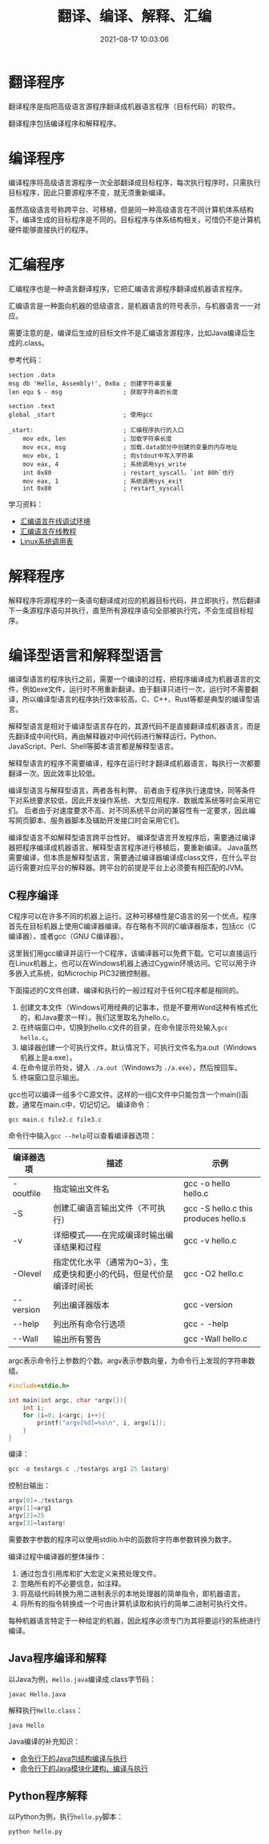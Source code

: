 ﻿---
title: 翻译、编译、解释、汇编
date: 2021-08-17 10:03:06
summary: 本文辨析翻译、汇编、编译、解释的概念。
mathjax: true
tags:
- 计算机科学基础
categories:
- 计算机科学基础
---

# 翻译程序
翻译程序是指把高级语言源程序翻译成机器语言程序（目标代码）的软件。

翻译程序包括编译程序和解释程序。

# 编译程序
编译程序将高级语言源程序一次全部翻译成目标程序，每次执行程序时，只需执行目标程序，因此只要源程序不变，就无须重新编译。

虽然高级语言号称跨平台、可移植，但是同一种高级语言在不同计算机体系结构下，编译生成的目标程序是不同的。目标程序与体系结构相关，可惜仍不是计算机硬件能够直接执行的程序。

# 汇编程序
汇编程序也是一种语言翻译程序，它把汇编语言源程序翻译成机器语言程序。

汇编语言是一种面向机器的低级语言，是机器语言的符号表示，与机器语言一一对应。

需要注意的是，编译后生成的目标文件不是汇编语言源程序，比如Java编译后生成的.class。

参考代码：
```shell
section .data
msg db 'Hello, Assembly!', 0x0a ; 创建字符串变量
len	equ	$ - msg                 ; 获取字符串的长度
 
section .text
global _start                   ; 使用gcc

_start:                         ; 汇编程序执行的入口
    mov	edx, len                ; 加载字符串长度
    mov ecx, msg                ; 加载.data部分中创建的变量的内存地址
    mov ebx, 1                  ; 向stdout中写入字符串
    mov eax, 4                  ; 系统调用sys_write
    int 0x80                    ; restart_syscall，`int 80h`也行
    mov	eax, 1                  ; 系统调用sys_exit
	int	0x80                    ; restart_syscall
```

学习资料：
- [汇编语言在线调试环境](https://www.tutorialspoint.com/compile_assembly_online.php)
- [汇编语言在线教程](https://asmtutor.com)
- [Linux系统调用表](https://chromium.googlesource.com/chromiumos/docs/+/HEAD/constants/syscalls.md)

# 解释程序
解释程序将源程序的一条语句翻译成对应的机器目标代码，并立即执行，然后翻译下一条源程序语句并执行，直至所有源程序语句全部被执行完，不会生成目标程序。

# 编译型语言和解释型语言

编译型语言的程序执行之前，需要一个编译的过程，把程序编译成为机器语言的文件，例如exe文件，运行时不用重新翻译。由于翻译只进行一次，运行时不需要翻译，所以编译型语言的程序执行效率较高。C、C++、Rust等都是典型的编译型语言。

解释型语言是相对于编译型语言存在的，其源代码不是直接翻译成机器语言，而是先翻译成中间代码，再由解释器对中间代码进行解释运行。Python、JavaScript、Perl、Shell等脚本语言都是解释型语言。

解释型语言的程序不需要编译，程序在运行时才翻译成机器语言，每执行一次都要翻译一次。因此效率比较低。

编译型语言与解释型语言，两者各有利弊。
前者由于程序执行速度快，同等条件下对系统要求较低，因此开发操作系统、大型应用程序、数据库系统等时会采用它们。
后者由于对速度要求不高、对不同系统平台间的兼容性有一定要求，因此编写网页脚本、服务器脚本及辅助开发接口时会采用它们。

编译型语言不如解释型语言跨平台性好。
编译型语言开发程序后，需要通过编译器把程序编译成机器语言。解释型语言程序进行移植后，要重新编译。
Java虽然需要编译，但本质是解释型语言，需要通过编译器编译成class文件，在什么平台运行需要对应平台的解释器。跨平台的前提是平台上必须要有相匹配的JVM。

## C程序编译

C程序可以在许多不同的机器上运行。这种可移植性是C语言的另一个优点。程序首先在目标机器上使用C编译器编译。存在略有不同的C编译器版本，包括cc（C编译器），或者gcc（GNU C编译器）。

这里我们用gcc编译并运行一个C程序，该编译器可以免费下载。它可以直接运行在Linux机器上，也可以在Windows机器上通过Cygwin环境访问。它可以用于许多嵌入式系统，如Microchip PIC32微控制器。

下面描述的C文件创建、编译和执行的一般过程对于任何C程序都是相同的。
 1. 创建文本文件（Windows可用经典的记事本，但是不要用Word这种有格式化的，和Java要求一样）。我们这里取名为hello.c。
 2. 在终端窗口中，切换到hello.c文件的目录，在命令提示符处输入`gcc hello.c`。
 3. 编译器创建一个可执行文件。默认情况下，可执行文件名为a.out（Windows机器上是a.exe）。
 4. 在命令提示符处，键入 `./a.out`（Windows为 `./a.exe`），然后按回车。
 5. 终端窗口显示输出。

gcc也可以编译一组多个C源文件。这样的一组C文件中只能包含一个main()函数，通常在main.c中，切记切记。
编译命令：
```shell
gcc main.c file2.c file3.c
```

命令行中输入`gcc --help`可以查看编译器选项：

| 编译器选项 | 描述 | 示例 |
|--|--|--|
| -ooutfile | 指定输出文件名 | gcc -o hello hello.c |
| -S | 创建汇编语言输出文件（不可执行） | gcc -S hello.c this produces hello.s |
| -v | 详细模式——在完成编译时输出编译结果和过程 | gcc -v hello.c |
| -Olevel | 指定优化水平（通常为0~3），生成更快和更小的代码，但是代价是编译时间长 | gcc -O2 hello.c |
| --version | 列出编译器版本 | gcc -version |
| --help | 列出所有命令行选项 | gcc - -help |
| --Wall | 输出所有警告 | gcc -Wall hello.c |

argc表示命令行上参数的个数。argv表示参数向量，为命令行上发现的字符串数组。

```c
#include<stdio.h>

int main(int argc, char *argv[]){
    int i;
    for (i=0; i<argc; i++){
        printf("argv[%d]=%s\n", i, argv[i]);
    }
}
```

编译：
```c
gcc -o testargs.c ./testargs arg1 25 lastarg!
```

控制台输出：
```c
argv[0]=./testargs
argv[1]=arg1
argv[2]=25
argv[3]=lastarg!
```

需要数字参数的程序可以使用stdlib.h中的函数将字符串参数转换为数字。

编译过程中编译器的整体操作：
 1. 通过包含引用库和扩大宏定义来预处理文件。
 2. 忽略所有的不必要信息，如注释。
 3. 将高级代码转换为用二进制表示的本地处理器的简单指令，即机器语言。
 4. 将所有的指令转换成一个可由计算机读取和执行的简单二进制可执行文件。

每种机器语言特定于一种给定的机器，因此程序必须专门为其将要运行的系统进行编译。

## Java程序编译和解释

以Java为例，`Hello.java`编译成.class字节码：
```shell
javac Hello.java
```
解释执行`Hello.class`：
```shell
java Hello
```

Java编译的补充知识：
- [命令行下的Java包结构编译与执行](https://blankspace.blog.csdn.net/article/details/104552096)
- [命令行下的Java模块化建构、编译与执行](https://blankspace.blog.csdn.net/article/details/104555618)

## Python程序解释

以Python为例，执行`hello.py`脚本：
```shell
python hello.py
```


